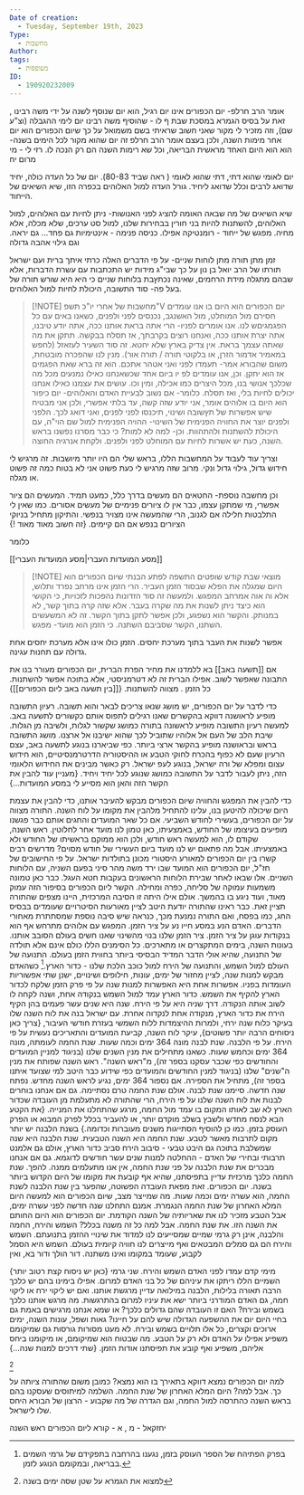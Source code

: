 ```yaml
---
Date of creation:
  - Tuesday, September 19th, 2023
Type:
  - מחשבות
Author: 
tags:
  - מעופפות
ID:
  - 190920232009
---
```

אומר הרב חרלפ- יום הכפורים אינו יום רגיל, הוא יום שנוסף לשנה על ידי משה רבינו , זאת על בסיס הגמרא במסכת שבת ף לו - שהוסיף משה רבינו יום לימי ההגבלה (וצ"ע שם), וזה מזכיר לי מקור שאני חשוב שראיתי בשם משמואל על כך שיום הכפורים הוא יום אחר מימות השנה, ולכן בעצם אומר הרב חרלפ זה יום שהוא מקור לכל הימים בשנה- הוא הוא היום האחד מראשית הבריאה, וכל שא רימות השנה הם רק הנכה לו.
רזי לי - מי מרום יח




יום לאומי שהוא דתי, דתי שהוא לאומי ( ראה שביד 80-83).
יום של כל העדה כולה, יחיד שדואג לרבים וכלל שדואג ליחיד.
גורל העדה למול האלוהים בכפרה הזו, שיא השיאים של הייחוד.

שיא השיאים של מה שבאה האומה להציג לפני האנושות- ניתן לחיות עם האלוהים, למול האלוהים,
להשתנות
להיות בני חורין בבחירות שלנו, למול סט ערכים, שלא מכלה, אלא מחיה.
מפגש של ייחוד - רומנטיקה אפילו. 
כניסה פנימה - אינטימיות
גם פחד... גם יראה. וגם גילוי אהבה גדולה



זמן מתן תורה מתן לוחות שניים-
על פי הדברים האלה כרתי איתך ברית ועם ישראל
תורתו של הרב יואל בן נון על כך שבי"ג מידות יש התכתבות עם עשרת הדברות, אלא שבהם מתגלה מידת הרחמים, שאינה נכתץבת בלוחות שניים כי היא היא שורש תורה של בעל פה- סוד התשובה, היכולת לחיות למול האלוהים.




> [!NOTE] מחשבות של אחרי יו"כ תשפ"V
> יום הכפורים הוא היום בו אנו עומדים חסירם מול המוחלט, מול האשנגב, נכנסים לפני ולפנים, כשאנו באים עם כל הפגמגיםש לנו. אנו אומרים לפניו- הרי אתה בראת אותנו ככה, אתה יודע טיבנו, אתה יצרת אותנו ככה, ואנחנו רוצים בקרבתך, אז תסלח בבקשה. תתקן את מה שאתה עצמך בראת. אין צדיק בארץ שלא יחטא. 
> זה סוד השעיר לעזאזל (לחפש במאמיר אדמור הזרן, או בלקוטי תורה / תורה אור).
> מנין לנו שהפכרה מובטחת, משום שהבורא אמר-
> תעמדו לפני 
> ואני אטהר אתכם.
> הוא זה ברא שאת הפגמים אז הוא יתקן.
> וכן, אנו עומדים לפ יו ביום אחד שכשאנחנו כאילו נמנעים מכל מה שכלכך אנושי בנו, מכל היצרים כמו אכילה, ומין וכו. עושים את עצמנו כאילו אנחנו יכולים לחיות בלי, ואז תסלח.
> כלומר- אם נשוב לבעיית האדם והאלוהים- יום כיפור הוא היום בו אלוהים אומר, אני יודע שזה קשה, עד בלתי אפשרי, ולכן אני מבטיח שיש אפשרות של תץשובה ושינוי,
> תיכנסו לפני לפנים, ואני דואג לכך. הלפני ולפנים יוצר את החוויה הפנימית של השינוי- ההויה הפנימית למול שם הוי"ה, עם היכולת להשתנות ולהתהוות.
> וכן- למה לא למות? כי כבר מסרנו נפשנו בראש השנה, כעת יש אשרות לחיות עם המוחלט לפני ולפנים. ולקחת אנרגיה החוצה.

וצריך עוד לעבוד על המחשבות הללו, בראש שלי הם היו יותר מיושבות.
זה מרגיש לי חידוש גדול, גילוי גדול ונקי. מרוב שזה מרגיש לי כעת פשוט אני לא בטוח כמה זה פשוט או מגלה.

וכן מחשבה נוספת- החטאים הם מעשים בדרך כלל, כמעט תמיד. המעשים הם ציור אפשרי, מי שמתקן עצמו, כבר אין לו ציורים פנימיים של מעשים אסורים.
כמו שאין לי התלבטות חלילה אם לגנוב, הרי שהמעשה אינו מצויר בנפשי. והתיקון מתחיל בניוקי הציורים בנפש אם הם קיימים.
{זה חשוב מאוד מאוד !}


> 
 

כלומר




[[מסע המועדות העברי|מסע המועדות העברי]]


> [!NOTE] מוצאי שבת קודש שופטים התשפה
> לפתע הבנתי שיום הכפורים הוא היום שמגלה את הפלא שבסוד הזמן העביר. הרי הזמן אינו מרחב נפרד ותלוש, אלא וה אוה אמרחב המפגש. ולמעשה זה סוד הזדונות נהפכות לזכויות, כי הקושי הוא כיצד ניתן לשנות את מה שקרה בעבר. אלא שזה קרה בתוך קשר, לא במנותק. והקשר הוא נשפגע, ולכן אפשר לתקן בתוך הקשר. זה לא המשעשים השתנו, הקשר שסביבם השתנה. כי הזמן הוא מועד- מפגש.

אפשר לשנות את העבר בתוך מערכת יחסים. הזמן כולו אינו אלא מערכת יחסים אחת גדולה עם תחנות עגינה.


אם [[תשעה באב]] בא ללמדנו את מחיר הפרת הברית, יום הכפורים מעורר בנו את התבונה שאפשר לשוב. אפילו הברית זה לא דטרמניסטי, אלא בתוכה אפשר להשתנות. כל הזמן . מצווה להשתנות.
{[[בין תשעה באב ליום הכפורים]]}

כדי לדבר על יום הכפורים, יש מושג שנאו צריכים לבאר והוא תשובה. רעיון התשובה מופיע לראושנה דווקא בהקשרים שאנו רגילים לתפוס אותם כקשורים לתשעה באב. למעשה רעיון התשובה מופיע לראשונה בתורה כמושג שקשור לגלות, ולשיבה מן הגלות. שיבת הלב של העם אל אלוהיו שתוביל לכך שהוא ישיבנו אל ארצנו. מושג התשובה בראש ובראושנה מופיע בהקשר ארצי ביותר. כפי שביארנו בנוגע לתשעה באב, עצם הרעיון שעם לא כפוף בהכרח לחוקי הטבע או ההיסטוריה הדרטרמנסיטיים, הוא חידוש עצום ומפלא של ורה ישראל, בנוגע לעפ ישראל. רק כאשר מבינים את החידוש הלאומי הזה, ניתן לעבור לדבר על התשובה כמושג שנוגע לכל יחיד ויחיד.
{מעניין עוד להבין את הקשר הזה והאן הוא מסייע לי במסע המועדות...}




כדי להבין את המפגש והחוויה שיום הכפורים מבקש להעיבר אותנו, כדי להבין את עצמת היום שיכולה להיטען בנו, עלינו להתחיל מלהבין את מקומו על לוח השנה. התורה מצווה על יום הכפורים, בעשירי לחודש השביעי. אם כל שאר המועדים והחגים אותם כבר פגשנו מופיעים בעיצומו של החודש, באמצעיתו, כאן טמון לנו מועד אחר לחלוטין. ראש השנה, שקודם לו, הוא למעשה ראש חודש, ולכן הוא ממוקם בראשיתו של החודש ולא באמצעיתו. אבל מה פתאום יש לנו מועד ביום העשירי של חודש מסוים?
מדרשים רבים קשרו בין יום הכפורים למאורע היסטורי מכונן בתולדות ישראל. על פי החישובים של חז"ל, יום הכפורים הוא המועד שבו ירד משה מהר סיני בפעם השניה, עם הלוחות השניים. אלו שבאו לאחר שבירת הלוחות הראשונים בעקבות חטא העגל. כבר כאן טמונה משמעות עמוקה של סליחה, כפרה ומחילה. הקשר ליום הכפורים בסיפור הזה עמוק מאוד, ועוד ניגע בו בהמשך. אולם אילו היתה זו הסיבה המרכזית, היינו מצפים שהתורה תציין זאת. כבר ראינו שהתורה יודעת היטב לציין מאורעות הסיטרויים שעומדים בבסיס החג, כמו בפסח, ואם התורה נמנעת מכך, כנראה שיש סיבה נוספת שמסתתרת מאחורי הדברים.
האדם הנע במסע חייו נע על ציר הזמן. המפגש עם אלוהים מתרחש אף הוא בנקודות עוגן על ציר הזמן. ציר הזמן שלנו בנוי מהשינוי שאנו חשים בעולם הסובב אותנו. בעונות השנה, בימים המתקצרים או מתארכים. כל הסימנים הללו כולם אינם אלא תולדה של התנועה, שהיא אולי הדבר המדיד הבסיסי ביותר בחווית הזמן בעולם. התנועה של העולם למול השמש, והתנועה של הירח למול כוכב הלכת שלנו - כדור הארץ.[^1] כשהאדם מבקש למנות שנה, לציין מחזור של ימים, עונות, חילופים ושינויים, ישנן שתי אפשוריות העומדות בפניו. אפשרות אחת היא האפשרות למנות שנה על פי פרק הזמן שלקח לכדור הארץ להקיף את השמש. כדור הארץ עמד למול השמש בנקודה אחת, ושנה לקחה לו לשוב אותה הנקודה. דרך שניה היא על פי הירח. שנה היא שנים עשר פעמים בהן הקיף הירח את כדור הארץ, מנקודה אחת לנקדוה אחרת. עם ישראל בנה את לוח השנה שלו בעיקר כלוח שנה ירחי, ולמרות ההיצמדות ללוח השמשי בעזרת חודשי העיבור, {צריך כאן ניסוחים הרבה יותר פשוטים}, עיקר לוח השנה, קביעת המועדים והתאריכים נעשית על פי הירח. על פי הלבנה. 
שנת לבנה מונה 364 ימים וכמה שעות. שנת החמה לעומתה, מונה 364 ימים וכחמש שעות.
כשאנו מתחילים את מנין השנים שלנו (בניגוד למניין המועדים והחודשים כפי שכבר עסקנו בספר זה), מ"ראש השנה". ראש השנה שפותח את מנין ה"שנים" שלנו (בניגוד למנין החודשים והמועדים כפי שידוע כבר היטב למי שצועד איתנו בספר זה), מתחיל את הספירה. אם נספור 364 ימים, נגיע לראש השנה מחדש. נפתח שנה חדשה. סיימנו שנת לבנה.
אולם שנת החמה טרם נסתיימה. גם אם אנחנו בוחרים לבנות את לוח השנה שלנו על פי הירח, הרי שהתורה לא מתעלמת מן העובדה שכדור הארץ לא שב לאותו המקום בו עמד מול החמה, מרגע שהתחלנו את המנייה. 
{את הקטע הבא לנסח מחדש ולשבץ בשלב מוקדם יותר, או להעביר בכלל לפרק המבוא או הפרק העוסק בזמן. כמו כן להוסיף הסתייגות משנים מעוברות וכדומה.}
בשנת הלבנה יש יותר מקום לתרבות מאשר לטבע. שנת החמה היא השנה הטבעית. שנת הלבנה היא שנה שמשלבת בתוכה גם היבט טבעי - סיבוב הירח סביב כדור הארץ, אולם גם אלמנט תרבותי ובחירי של האדם - ההחלטה למנות שנים עשר חודשים לדוגמא.
גם אם אנחנו מבכרים את שנת הלבנה על פני שנת החמה, אין אנו מתעלמים ממנה. להפך. שנת החמה כלכך מרכזית עדיין בתפיסתנו, שהיא אף קובעת את מקומו של היום הקדוש ביותר בשנה. יום הכפורים.
זאת מפאת העובדה הפשוטה, שהפער בין שנת הלבנה לשנת החמה, הוא עשרה ימים וכמה שעות. מה שמייצר מצב, שיום הכפורים הוא למעשה היום המלא האחרון של שנת החמה הנגמרת. אמנם התחלנו שנה חדשה לפני עשרה ימים, אבל הטבע מזכיר לנו את שאריותיה של השנה הקודמת. יום הכפורים הוא היום החותם את השנה הזו. את שנת החמה.
אבל למה כל זה משנה בכלל?
השמש והירח, החמה והלבנה, אינן רק גרמי שמיים שמסייעים לנו למדוד את שינויי ההזמן בתנועתם. השמש והירח הם גם סמלים המבטאים ואף מייצרים לנו חוויה קיומית בעולם. השמש היא הסמל לקבוע, שעומד במקומו ואינו משתנה. דור הולך ודור בא, ואין

{כאן יש ניסוח קצת רטוב יותר}
מימי קדם עמדו לפני האדם השמש והירח. שני גרמי השמיים הללו ריתקו את עיניהם של כל בני האדם למרום. אפילו בימינו בהם יש כלכך הרבה תאורה בלילות, הלבנה במילואה עדיין מרגשת אותנו. ואם יש ליקוי ירח או ליקוי חמה, גם האדם המודרני ביותר ישא את עיניו למרום בהתרגשות. מה מרגש אותנו כלכך בשמש ובירח? האם זו העובדה שהם גדולים כלכך? או שמא אנחנו מרגישים באמת גם בחיי היום יום את ההשפעה הגדולה שיש להם על חיינו? גאות ושפל, עונות השנה, ימים ארוכים וקצרים, כל אלו תלויים בשמש ובירח. לא מעט מסורות גורסות גם שמיקומם משפיע אפילו על האדם ולא רק על הטבע. מה שבטוח הוא שמיקומם, או מיקומנו ביחס אליהם, משפיע ואף קובע את תפיסתנו אודות הזמן. 
{שתי דרכים למנות שנה...}

[^2]


למה יום הכפורים נמצא דווקא בתאירך בו הוא נמצא? כמובן משום שהתורה ציותה על כך. אבל למה?
היום המלא האחרון של שנת החמה.
השלמה למיתוסים שעסקנו בהם בראש השנה
כהתרסה למול החמה,
וגם הגדרה של מה שקבוע - הרצון של הבורא
היחס שלו לישראל.


יחזקאל - מ , א - קורא ליום הכפורים ראש השנה

[^1]: בפרק הפתיהח של הספר העוסק בזמן, נגענו בהרחבה בתפקידם של גרמי השמים בבריאה, ובמקומם הנוגע לזמן.

[^2]: למצוא את הגמרא על שטן שסה ימים בשנה
